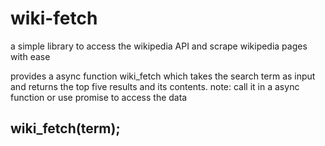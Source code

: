 # wiki-fetch
a simple library to access the wikipedia API and scrape wikipedia pages with ease

provides a async function wiki_fetch which takes the search term as input and returns the top five results and its contents.
note: call it in a async function or use promise to access the data

## wiki_fetch(term);

